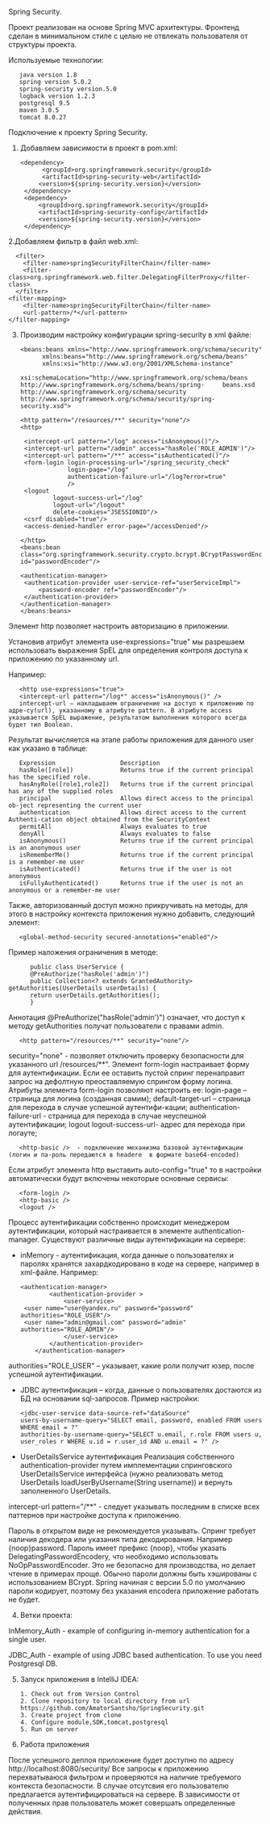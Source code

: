 Spring Security. 

Проект реализован на основе Spring MVC архитектуры. Фронтенд сделан в минимальном стиле с целью не отвлекать пользователя от структуры проекта.

Используемые технологии:

       java version 1.8
       spring version 5.0.2
       spring-security version.5.0
       logback version 1.2.3
       postgresql 9.5
       maven 3.0.5
       tomcat 8.0.27

Подключение к проекту Spring Security.

1. Добавляем зависимости в проект в pom.xml:

       <dependency>
             <groupId>org.springframework.security</groupId>
             <artifactId>spring-security-web</artifactId>
            <version>${spring-security.version}</version>
        </dependency>
        <dependency>
            <groupId>org.springframework.security</groupId>
            <artifactId>spring-security-config</artifactId>
            <version>${spring-security.version}</version>
        </dependency>

2.Добавляем фильтр  в файл web.xml:

      <filter>
        <filter-name>springSecurityFilterChain</filter-name>
        <filter-class>org.springframework.web.filter.DelegatingFilterProxy</filter-class>
      </filter>
    <filter-mapping>
        <filter-name>springSecurityFilterChain</filter-name>
        <url-pattern>/*</url-pattern>
    </filter-mapping>

3. Производим настройку конфигурации spring-security в xml файле:

       <beans:beans xmlns="http://www.springframework.org/schema/security"
             xmlns:beans="http://www.springframework.org/schema/beans"
             xmlns:xsi="http://www.w3.org/2001/XMLSchema-instance"
             xsi:schemaLocation="http://www.springframework.org/schema/beans http://www.springframework.org/schema/beans/spring-     beans.xsd
       http://www.springframework.org/schema/security http://www.springframework.org/schema/security/spring-security.xsd">

       <http pattern="/resources/**" security="none"/>
       <http>

        <intercept-url pattern="/log" access="isAnonymous()"/>
        <intercept-url pattern="/admin" access="hasRole('ROLE_ADMIN')"/>
        <intercept-url pattern="/**" access="isAuthenticated()"/>
        <form-login login-processing-url="/spring_security_check"
                    login-page="/log"
                    authentication-failure-url="/log?error=true"
                    />
        <logout
                logout-success-url="/log"
                logout-url="/logout"
                delete-cookies="JSESSIONID"/>
        <csrf disabled="true"/>
        <access-denied-handler error-page="/accessDenied"/>

       </http>
       <beans:bean class="org.springframework.security.crypto.bcrypt.BCryptPasswordEncoder" id="passwordEncoder"/>

       <authentication-manager>
        <authentication-provider user-service-ref="userServiceImpl">
            <password-encoder ref="passwordEncoder"/>
        </authentication-provider>
       </authentication-manager>
       </beans:beans>

Элемент http позволяет настроить авторизацию в приложении.

Установив атрибут элемента use-expressions="true" мы разрешаем использовать выражения SpEL для определения контроля доступа к приложению по указанному url.

Например:
       
       <http use-expressions="true">
       <intercept-url pattern="/log*" access="isAnonymous()" />
       intercept-url – накладываем ограничение на доступ к приложению по адре-су(url), указанному в атрибуте pattern. В атрибуте access указывается SpEL выражение, результатом выполнения которого всегда будет тип Boolean.
Результат вычисляется на этапе работы приложения для данного user как указано в таблице:

       Expression                  Description
       hasRole([role])             Returns true if the current principal has the specified role.
       hasAnyRole([role1,role2])   Returns true if the current principal has any of the supplied roles 
       principal                   Allows direct access to the principal ob-ject representing the current user
       authentication              Allows direct access to the current Authenti-cation object obtained from the SecurityContext
       permitAll                   Always evaluates to true
       denyAll                     Always evaluates to false
       isAnonymous()               Returns true if the current principal is an anonymous user
       isRememberMe()              Returns true if the current principal is a remember-me user
       isAuthenticated()           Returns true if the user is not anonymous
       isFullyAuthenticated()      Returns true if the user is not an anonymous or a remember-me user

Также, авторизованный доступ можно прикручивать на методы, для этого в настройку контекста приложения нужно добавить, следующий элемент:

       <global-method-security secured-annotations="enabled"/>
Пример  наложения ограничения в методе:

          public class UserService {
          @PreAuthorize("hasRole('admin')")
          public Collection<? extends GrantedAuthority> getAuthorities(UserDetails userDetails) {
          return userDetails.getAuthorities();
          }
          
Аннотация @PreAuthorize("hasRole('admin')") означает, что доступ к методу getAuthorities получат пользователи с правами admin.

       <http pattern="/resources/**" security="none"/>

security="none" - позволяет отключить проверку безопасности для указанного url /resources/**".
Элемент form-login настраивает форму для аутентификации. Если ее оставить пустой спринг перенаправит запрос на дефолтную преоставляемую спрингом форму логина.
Атрибуты элемента form-login позволяют настроить ее:
login-page – страница для логина (созданная самим);
default-target-url – страница для перехода в случае успешной аутентифи-кации;
authentication-failure-url - страница для перехода в случае неуспешной аутентификации;
logout logout-success-url- адрес для перехода при логауте;

       <http-basic />  - подключение механизма базовой аутентификации (логин и па-роль передаются в headere  в формате base64-encoded)

Если атрибут элемента http  выставить  auto-config="true" то в настройки автоматически будут включены некоторые основные сервисы:

       <form-login />
       <http-basic />
       <logout />
Процесс аутентификации собственно происходит менеджером аутентификации, который настраивается в элементе authentication-manager.
Существуют различные виды  аутентификации на сервере:
 - inMemory  - аутентификация, когда данные о пользователях и паролях хранятся захардкодировано в коде на сервере, например в xml-файле. Например:

       <authentication-manager>
               <authentication-provider >
                   <user-service>
        <user name="user@yandex.ru" password="password" authorities="ROLE_USER"/>
        <user name="admin@gmail.com" password="admin" authorities="ROLE_ADMIN"/>
                   </user-service>
               </authentication-provider>
           </authentication-manager>
authorities="ROLE_USER" – указывает, какие роли получит юзер, после успешной аутентификации.
 - JDBC аутентификация – когда, данные о пользователях достаются из БД на основании sql-запросов. Пример настройки:

       <jdbc-user-service data-source-ref="dataSource"
       users-by-username-query="SELECT email, password, enabled FROM users WHERE email = ?"
       authorities-by-username-query="SELECT u.email, r.role FROM users u, user_roles r WHERE u.id = r.user_id AND u.email = ?" />

 - UserDetailsService аутентификация
Реализация собственного  authentication-provider путем имплементации спринговского UserDetailsService интерфейса (нужно реализовать метод UserDetails loadUserByUsername(String username))  и вернуть заполненного UserDetails.

intercept-url pattern="/**"  - следует указывать последним в списке всех паттернов при настройке доступа к приложению.

Пароль в открытом виде не рекомендуется указывать. Спринг требует наличия декодера или указания типа декодирования. Например {noop}password. Пароль имеет префикс {noop}, чтобы указать DelegatingPasswordEncoderу, что  необходимо использовать NoOpPasswordEncoder. Это не безопасно для производства, но делает чтение в примерах проще. Обычно пароли должны быть хэшированы с использованием BCrypt. Spring начиная с версии 5.0 по умолчанию пароли кодирует, поэтому без указания encodera  приложение работать не будет.
     
4. Ветки проекта:

InMemory_Auth - example of configuring in-memory authentication for a single user.

JDBC_Auth - example of using JDBC based authentication. To use you need Postgresql DB.

5. Запуск приложения в IntelliJ IDEA:

       1. Check out from Version Control
       2. Clone repository to local directory from url https://github.com/AmatorSantsho/SpringSecurity.git
       3. Create project from clone
       4. Configure module,SDK,tomcat,postgresql
       5. Run on server

6. Работа приложения
 
После успешного деплоя приложение будет доступно по адресу http://localhost:8080/security/
Все запросы к приложению перехватываюся фильтром и проверяются на наличие требуемого контекста безопасности.
В случае отсутсвия его пользователю предлагается аутентифицироваться на сервере. В зависимости от полученных прав пользователь может совершать определенные действия.
